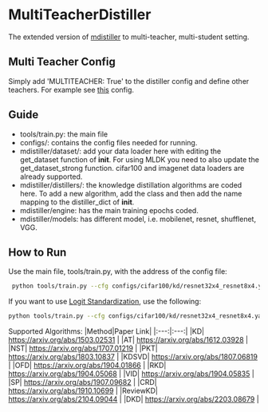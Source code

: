 # MultiTeacherDistiller
The extended version of [mdistiller](<https://github.com/megvii-research/mdistiller>) to multi-teacher, multi-student setting. 
## Multi Teacher Config
Simply add  'MULTITEACHER: True' to the distiller config and define other teachers. For example see [this](https://github.com/BanafshehKarimian/MultiTeacherDistiller/blob/main/configs/cifar100/multi_kd/resnet8x4.yaml) config.
## Guide
- tools/train.py: the main file
- configs/: contains the config files needed for running. 
- mdistiller/dataset/: add your data loader here with editing the get_dataset function of __init__. For using MLDK you need to also update the get_dataset_strong function. cifar100 and imagenet data loaders are already supported.
- mdistiller/distillers/: the knowledge distillation algorithms are coded here. To add a new algorithm, add the class and then add the name mapping to the distiller_dict of __init__.
- mdistiller/engine: has the main training epochs coded.
- mdistiller/models: has different model, i.e. mobilenet, resnet, shufflenet, VGG.
## How to Run
Use the main file, tools/train.py, with the address of the config file:
```bash
 python tools/train.py --cfg configs/cifar100/kd/resnet32x4_resnet8x4.yaml
  ```
If you want to use [Logit Standardization](https://github.com/sunshangquan/logit-standardization-KD/tree/master), use the following:
 ```bash
 python tools/train.py --cfg configs/cifar100/kd/resnet32x4_resnet8x4.yaml --logit-stand --base-temp 2 --kd-weight 9
  ```
Supported Algorithms:
|Method|Paper Link|
|:---:|:---:|
|KD| <https://arxiv.org/abs/1503.02531> |
|AT| <https://arxiv.org/abs/1612.03928> |
|NST| <https://arxiv.org/abs/1707.01219> |
|PKT| <https://arxiv.org/abs/1803.10837> |
|KDSVD| <https://arxiv.org/abs/1807.06819> |
|OFD| <https://arxiv.org/abs/1904.01866> |
|RKD| <https://arxiv.org/abs/1904.05068> |
|VID| <https://arxiv.org/abs/1904.05835> |
|SP| <https://arxiv.org/abs/1907.09682> |
|CRD| <https://arxiv.org/abs/1910.10699> |
|ReviewKD| <https://arxiv.org/abs/2104.09044> |
|DKD| <https://arxiv.org/abs/2203.08679> |
